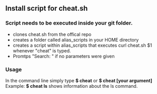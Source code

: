 ## Install script for cheat.sh
### Script needs to be executed inside your git folder.
+ clones cheat.sh from the offical repo
+ creates a folder called alias_scripts in your HOME directory
+ creates a script within alias_scripts that executes curl cheat.sh $1 whenever "cheat" is typed. 
+ Promtps "Search: " if no parameters were given

### Usage
In the command line simply type **$ cheat** or **$ cheat [your argument]**    
Example: **$ cheat ls** shows information about the ls command.
